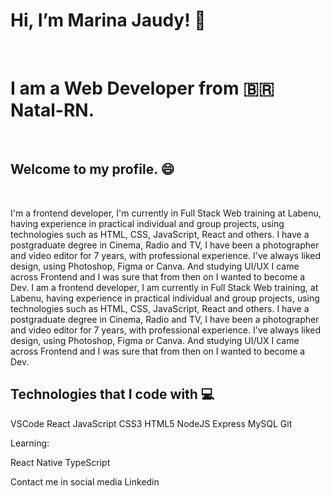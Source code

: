 <h1>Hi, I’m Marina Jaudy! 👋</h1></br>
<h1>I am a Web Developer from 🇧🇷 Natal-RN.</h1> </br>

<h2>Welcome to my profile. 😄 </h2></br>


<p>I'm a frontend developer, I'm currently in Full Stack Web training at Labenu, having experience in practical individual and group projects, 
using technologies such as HTML, CSS, JavaScript, React and others. I have a postgraduate degree in Cinema, Radio and TV, I have been a photographer 
and video editor for 7 years, with professional experience. I've always liked design, using Photoshop, Figma or Canva. And studying UI/UX I came across Frontend 
and I was sure that from then on I wanted to become a Dev. I am a frontend developer, I am currently in Full Stack Web training, at Labenu, having experience in 
practical individual and group projects, using technologies such as HTML, CSS, JavaScript, React and others. I have a postgraduate degree in Cinema, Radio and TV, 
I have been a photographer and video editor for 7 years, with professional experience. I've always liked design, using Photoshop, Figma or Canva. And studying UI/UX 
I came across Frontend and I was sure that from then on I wanted to become a Dev.</p>

<h2>Technologies that I code with 💻</h2>

VSCode React JavaScript CSS3 HTML5 NodeJS Express MySQL Git

Learning:

React Native TypeScript

Contact me in social media
Linkedin
